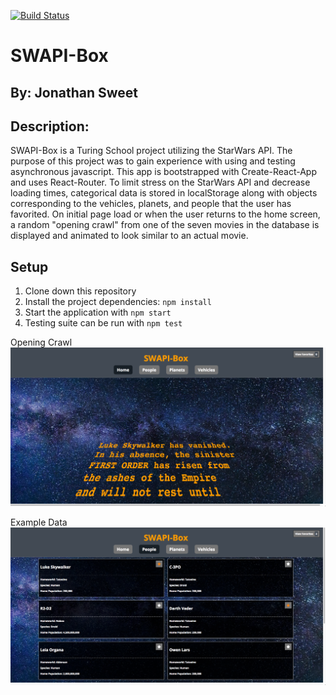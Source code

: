 [![Build Status](https://travis-ci.org/JSweet314/SWAPI-box.svg?branch=master)](https://travis-ci.org/JSweet314/SWAPI-box)

# SWAPI-Box
## By: Jonathan Sweet

## Description:
SWAPI-Box is a Turing School project utilizing the StarWars API. The purpose of this project was to gain experience with using and testing asynchronous javascript. This app is bootstrapped with Create-React-App and uses React-Router. To limit stress on the StarWars API and decrease loading times, categorical data is stored in localStorage along with objects corresponding to the vehicles, planets, and people that the user has favorited. On initial page load or when the user returns to the home screen, a random "opening crawl" from one of the seven movies in the database is displayed and animated to look similar to an actual movie.

## Setup
1. Clone down this repository
2. Install the project dependencies: `npm install`
3. Start the application with `npm start`
4. Testing suite can be run with `npm test`

Opening Crawl
![OpeningCrawl](./src/images/SWAPI-Crawl-Screenshot.png)

Example Data
![MainContainer](./src/images/SWAPI-People-Screenshot.png)
